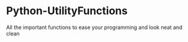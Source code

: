 # Python-UtilityFunctions
 All the important functions to ease your programming and look neat and clean
